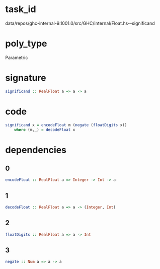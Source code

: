 
# task_id
data/repos/ghc-internal-9.1001.0/src/GHC/Internal/Float.hs--significand

# poly_type
Parametric

# signature
```haskell
significand :: RealFloat a => a -> a
```   

# code
```haskell
significand x = encodeFloat m (negate (floatDigits x))
    where (m,_) = decodeFloat x
```

# dependencies
## 0
```haskell
encodeFloat :: RealFloat a => Integer -> Int -> a
```
## 1
```haskell
decodeFloat :: RealFloat a => a -> (Integer, Int)
```
## 2
```haskell
floatDigits :: RealFloat a => a -> Int
```
## 3
```haskell
negate :: Num a => a -> a
```